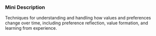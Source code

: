 ### Mini Description

Techniques for understanding and handling how values and preferences change over time, including preference reflection, value formation, and learning from experience.
